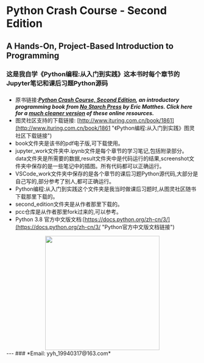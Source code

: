 # Python Crash Course - Second Edition
## A Hands-On, Project-Based Introduction to Programming
### 这是我自学《Python编程:从入门到实践》这本书时每个章节的Jupyter笔记和课后习题Python源码
### 
- 原书链接:***[Python Crash Course, Second Edition](http://www.nostarch.com/pythoncrashcourse/), an introductory programming book from [No Starch Press](http://www.nostarch.com) by Eric Matthes. Click here for a [much cleaner version](https://ehmatthes.github.io/pcc_2e/) of these online resources.***
- 图灵社区支持的下载链接: [http://www.ituring.com.cn/book/1861](http://www.ituring.com.cn/book/1861 "《Python编程:从入门到实践》图灵社区下载链接")
- book文件夹是该书的pdf电子版,可下载使用。
- jupyter_work文件夹中.ipynb文件是每个章节的学习笔记,包括附录部分。data文件夹是所需要的数据,result文件夹中是代码运行的结果,screenshot文件夹中保存的是一些笔记中的插图。所有代码都可以正确运行。
- VSCode_work文件夹中保存的是各个章节的课后习题Python源代码,大部分是自己写的,部分参考了别人,都可正确运行。
- Python编程:从入门到实践这个文件夹是我当时做课后习题时,从图灵社区随书下载那里下载的。
- second_edition文件夹是从作者那里下载的。
- pcc仓库是从作者那里fork过来的,可以参考。
- Python 3.8 官方中文版文档:[https://docs.python.org/zh-cn/3/](https://docs.python.org/zh-cn/3/ "Python官方中文版文档链接")
<div align=center>
	<img src="https://file.ituring.com.cn/SmallCover/0100fda4486fc72b3548" width="300">
</div>
---
### *Email: yyh_19940317@163.com*